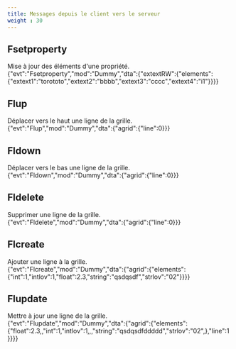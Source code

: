 ```yaml
---
title: Messages depuis le client vers le serveur
weight : 30
---
```


## Fsetproperty
Mise à jour des éléments d'une propriété.  
{"evt":"Fsetproperty","mod":"Dummy","dta":{"extextRW":{"elements":{"extext1":"torototo","extext2":"bbbb","extext3":"cccc","extext4":"i1"}}}}

## Flup
Déplacer vers le haut une ligne de la grille.  
{"evt":"Flup","mod":"Dummy","dta":{"agrid":{"line":0}}}
## Fldown
Déplacer vers le bas une ligne de la grille.  
{"evt":"Fldown","mod":"Dummy","dta":{"agrid":{"line":0}}}

## Fldelete
Supprimer une ligne de la grille.  
{"evt":"Fldelete","mod":"Dummy","dta":{"agrid":{"line":0}}}

## Flcreate
Ajouter une ligne à la grille.  
{"evt":"Flcreate","mod":"Dummy","dta":{"agrid":{"elements":{"int":1,"intlov":1,"float":2.3,"string":"qsdqsdf","strlov":"02"}}}}

## Flupdate
Mettre à jour une ligne de la grille.  
{"evt":"Flupdate","mod":"Dummy","dta":{"agrid":{"elements":{"float":2.3,,"int":1,"intlov":1,,,"string":"qsdqsdfddddd","strlov":"02",},"line":1}}}}

